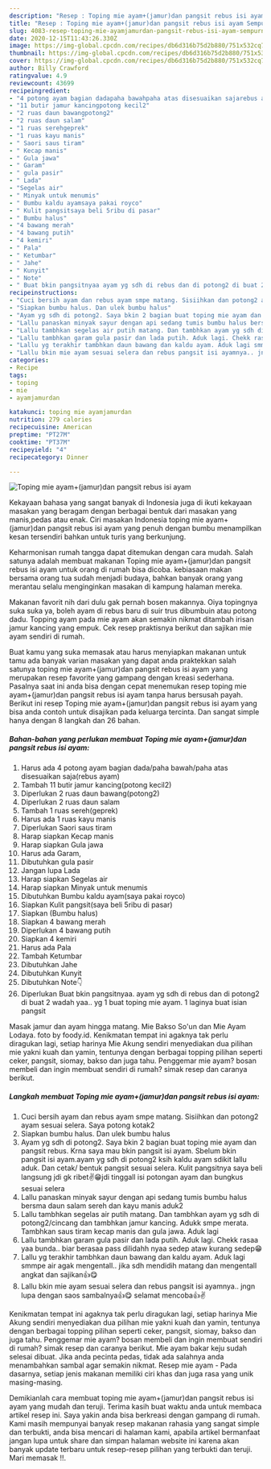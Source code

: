```yaml
---
description: "Resep : Toping mie ayam+(jamur)dan pangsit rebus isi ayam Sempurna"
title: "Resep : Toping mie ayam+(jamur)dan pangsit rebus isi ayam Sempurna"
slug: 4083-resep-toping-mie-ayamjamurdan-pangsit-rebus-isi-ayam-sempurna
date: 2020-12-15T11:43:26.330Z
image: https://img-global.cpcdn.com/recipes/db6d316b75d2b880/751x532cq70/toping-mie-ayamjamurdan-pangsit-rebus-isi-ayam-foto-resep-utama.jpg
thumbnail: https://img-global.cpcdn.com/recipes/db6d316b75d2b880/751x532cq70/toping-mie-ayamjamurdan-pangsit-rebus-isi-ayam-foto-resep-utama.jpg
cover: https://img-global.cpcdn.com/recipes/db6d316b75d2b880/751x532cq70/toping-mie-ayamjamurdan-pangsit-rebus-isi-ayam-foto-resep-utama.jpg
author: Billy Crawford
ratingvalue: 4.9
reviewcount: 43699
recipeingredient:
- "4 potong ayam bagian dadapaha bawahpaha atas disesuaikan sajarebus ayam"
- "11 butir jamur kancingpotong kecil2"
- "2 ruas daun bawangpotong2"
- "2 ruas daun salam"
- "1 ruas serehgeprek"
- "1 ruas kayu manis"
- " Saori saus tiram"
- " Kecap manis"
- " Gula jawa"
- " Garam"
- " gula pasir"
- " Lada"
- "Segelas air"
- " Minyak untuk menumis"
- " Bumbu kaldu ayamsaya pakai royco"
- " Kulit pangsitsaya beli 5ribu di pasar"
- " Bumbu halus"
- "4 bawang merah"
- "4 bawang putih"
- "4 kemiri"
- " Pala"
- " Ketumbar"
- " Jahe"
- " Kunyit"
- " Note"
- " Buat bkin pangsitnyaa ayam yg sdh di rebus dan di potong2 di buat 2 wadah yaa yg 1 buat toping mie ayam 1 laginya buat isian pangsit"
recipeinstructions:
- "Cuci bersih ayam dan rebus ayam smpe matang. Sisiihkan dan potong2 ayam sesuai selera. Saya potong kotak2"
- "Siapkan bumbu halus. Dan ulek bumbu halus"
- "Ayam yg sdh di potong2. Saya bkin 2 bagian buat toping mie ayam dan pangsit rebus. Krna saya mau bkin pangsit isi ayam. Sbelum bkin pangsit isi ayam.ayam yg sdh di potong2 ksih kaldu ayam sdikit lallu aduk. Dan cetak/ bentuk pangsit sesuai selera. Kulit pangsitnya saya beli langsung jdi gk ribet✌️😁jdi tinggall isi potongan ayam dan bungkus sesuai selera"
- "Lallu panaskan minyak sayur dengan api sedang tumis bumbu halus bersma daun salam sereh dan kayu manis aduk2"
- "Lallu tambhkan segelas air putih matang. Dan tambhkan ayam yg sdh di potong2/cincang dan tambhkan jamur kancing. Adukk smpe merata. Tambhkan saus tiram kecap manis dan gula jawa. Aduk lagi"
- "Lallu tambhkan garam gula pasir dan lada putih. Aduk lagi. Chekk rasaa yaa bunda.. biar berasaa pass dilidahh nyaa sedep ataw kurang sedep😁"
- "Lallu yg terakhir tambhkan daun bawang dan kaldu ayam. Aduk lagi smmpe air agak mengentall.. jika sdh mendidih matang dan mengentall angkat dan sajikan👍😋"
- "Lallu bkin mie ayam sesuai selera dan rebus pangsit isi ayamnya.. jngn lupa dengan saos sambalnya👍😋 selamat mencoba👍✌️"
categories:
- Recipe
tags:
- toping
- mie
- ayamjamurdan

katakunci: toping mie ayamjamurdan 
nutrition: 279 calories
recipecuisine: American
preptime: "PT27M"
cooktime: "PT37M"
recipeyield: "4"
recipecategory: Dinner

---
```



![Toping mie ayam+(jamur)dan pangsit rebus isi ayam](https://img-global.cpcdn.com/recipes/db6d316b75d2b880/751x532cq70/toping-mie-ayamjamurdan-pangsit-rebus-isi-ayam-foto-resep-utama.jpg)

Kekayaan bahasa yang sangat banyak di Indonesia juga di ikuti kekayaan masakan yang beragam dengan berbagai bentuk dari masakan yang manis,pedas atau enak. Ciri masakan Indonesia toping mie ayam+(jamur)dan pangsit rebus isi ayam yang penuh dengan bumbu menampilkan kesan tersendiri bahkan untuk turis yang berkunjung.


Keharmonisan rumah tangga dapat ditemukan dengan cara mudah. Salah satunya adalah membuat makanan Toping mie ayam+(jamur)dan pangsit rebus isi ayam untuk orang di rumah bisa dicoba. kebiasaan makan bersama orang tua sudah menjadi budaya, bahkan banyak orang yang merantau selalu menginginkan masakan di kampung halaman mereka.

Makanan favorit nih dari dulu gak pernah bosen makannya. Oiya topingnya suka suka ya, boleh ayam di rebus baru di suir trus dibumbuin atau potong dadu. Topping ayam pada mie ayam akan semakin nikmat ditambah irisan jamur kancing yang empuk. Cek resep praktisnya berikut dan sajikan mie ayam sendiri di rumah.

Buat kamu yang suka memasak atau harus menyiapkan makanan untuk tamu ada banyak varian masakan yang dapat anda praktekkan salah satunya toping mie ayam+(jamur)dan pangsit rebus isi ayam yang merupakan resep favorite yang gampang dengan kreasi sederhana. Pasalnya saat ini anda bisa dengan cepat menemukan resep toping mie ayam+(jamur)dan pangsit rebus isi ayam tanpa harus bersusah payah.
Berikut ini resep Toping mie ayam+(jamur)dan pangsit rebus isi ayam yang bisa anda contoh untuk disajikan pada keluarga tercinta. Dan sangat simple hanya dengan 8 langkah dan 26 bahan.


<!--inarticleads1-->

##### Bahan-bahan yang perlukan membuat Toping mie ayam+(jamur)dan pangsit rebus isi ayam:

1. Harus ada 4 potong ayam bagian dada/paha bawah/paha atas disesuaikan saja(rebus ayam)
1. Tambah 11 butir jamur kancing(potong kecil2)
1. Diperlukan 2 ruas daun bawang(potong2)
1. Diperlukan 2 ruas daun salam
1. Tambah 1 ruas sereh(geprek)
1. Harus ada 1 ruas kayu manis
1. Diperlukan  Saori saus tiram
1. Harap siapkan  Kecap manis
1. Harap siapkan  Gula jawa
1. Harus ada  Garam,
1. Dibutuhkan  gula pasir
1. Jangan lupa  Lada
1. Harap siapkan Segelas air
1. Harap siapkan  Minyak untuk menumis
1. Dibutuhkan  Bumbu kaldu ayam(saya pakai royco)
1. Siapkan  Kulit pangsit(saya beli 5ribu di pasar)
1. Siapkan  (Bumbu halus)
1. Siapkan 4 bawang merah
1. Diperlukan 4 bawang putih
1. Siapkan 4 kemiri
1. Harus ada  Pala
1. Tambah  Ketumbar
1. Dibutuhkan  Jahe
1. Dibutuhkan  Kunyit
1. Dibutuhkan  Note👇
1. Diperlukan  Buat bkin pangsitnyaa. ayam yg sdh di rebus dan di potong2 di buat 2 wadah yaa.. yg 1 buat toping mie ayam. 1 laginya buat isian pangsit


Masak jamur dan ayam hingga matang. Mie Bakso So&#39;un dan Mie Ayam Lodaya. foto by foody.id. Kenikmatan tempat ini agaknya tak perlu diragukan lagi, setiap harinya Mie Akung sendiri menyediakan dua pilihan mie yakni kuah dan yamin, tentunya dengan berbagai topping pilihan seperti ceker, pangsit, siomay, bakso dan juga tahu. Penggemar mie ayam? bosan membeli dan ingin membuat sendiri di rumah? simak resep dan caranya berikut. 

<!--inarticleads2-->

##### Langkah membuat  Toping mie ayam+(jamur)dan pangsit rebus isi ayam:

1. Cuci bersih ayam dan rebus ayam smpe matang. Sisiihkan dan potong2 ayam sesuai selera. Saya potong kotak2
1. Siapkan bumbu halus. Dan ulek bumbu halus
1. Ayam yg sdh di potong2. Saya bkin 2 bagian buat toping mie ayam dan pangsit rebus. Krna saya mau bkin pangsit isi ayam. Sbelum bkin pangsit isi ayam.ayam yg sdh di potong2 ksih kaldu ayam sdikit lallu aduk. Dan cetak/ bentuk pangsit sesuai selera. Kulit pangsitnya saya beli langsung jdi gk ribet✌️😁jdi tinggall isi potongan ayam dan bungkus sesuai selera
1. Lallu panaskan minyak sayur dengan api sedang tumis bumbu halus bersma daun salam sereh dan kayu manis aduk2
1. Lallu tambhkan segelas air putih matang. Dan tambhkan ayam yg sdh di potong2/cincang dan tambhkan jamur kancing. Adukk smpe merata. Tambhkan saus tiram kecap manis dan gula jawa. Aduk lagi
1. Lallu tambhkan garam gula pasir dan lada putih. Aduk lagi. Chekk rasaa yaa bunda.. biar berasaa pass dilidahh nyaa sedep ataw kurang sedep😁
1. Lallu yg terakhir tambhkan daun bawang dan kaldu ayam. Aduk lagi smmpe air agak mengentall.. jika sdh mendidih matang dan mengentall angkat dan sajikan👍😋
1. Lallu bkin mie ayam sesuai selera dan rebus pangsit isi ayamnya.. jngn lupa dengan saos sambalnya👍😋 selamat mencoba👍✌️


Kenikmatan tempat ini agaknya tak perlu diragukan lagi, setiap harinya Mie Akung sendiri menyediakan dua pilihan mie yakni kuah dan yamin, tentunya dengan berbagai topping pilihan seperti ceker, pangsit, siomay, bakso dan juga tahu. Penggemar mie ayam? bosan membeli dan ingin membuat sendiri di rumah? simak resep dan caranya berikut. Mie ayam bakar keju sudah selesai dibuat. Jika anda pecinta pedas, tidak ada salahnya anda menambahkan sambal agar semakin nikmat. Resep mie ayam - Pada dasarnya, setiap jenis makanan memiliki ciri khas dan juga rasa yang unik masing-masing. 

Demikianlah cara membuat toping mie ayam+(jamur)dan pangsit rebus isi ayam yang mudah dan teruji. Terima kasih buat waktu anda untuk membaca artikel resep ini. Saya yakin anda bisa berkreasi dengan gampang di rumah. Kami masih mempunyai banyak resep makanan rahasia yang sangat simple dan terbukti, anda bisa mencari di halaman kami, apabila artikel bermanfaat jangan lupa untuk share dan simpan halaman website ini karena akan banyak update terbaru untuk resep-resep pilihan yang terbukti dan teruji. Mari memasak !!. 
